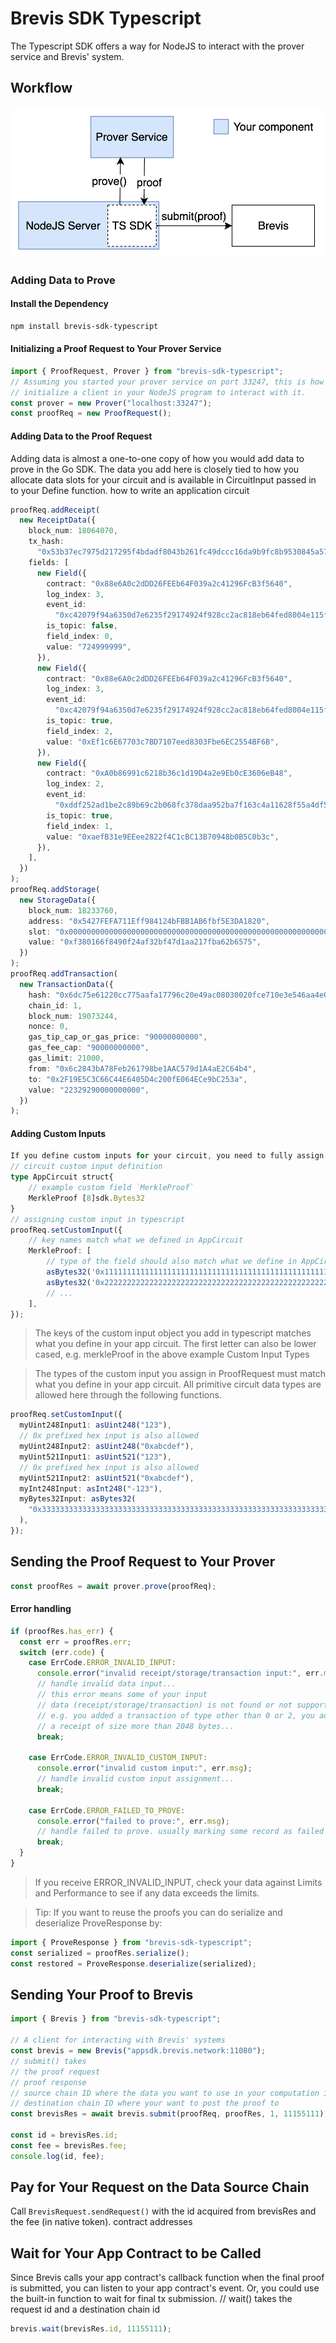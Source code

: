 
# Brevis SDK Typescript

The Typescript SDK offers a way for NodeJS to interact with the prover service and Brevis' system.

## Workflow

![workflow](image.png)

### Adding Data to Prove

#### Install the Dependency

```bash
npm install brevis-sdk-typescript
```

#### Initializing a Proof Request to Your Prover Service

```typescript
import { ProofRequest, Prover } from "brevis-sdk-typescript";
// Assuming you started your prover service on port 33247, this is how you
// initialize a client in your NodeJS program to interact with it.
const prover = new Prover("localhost:33247");
const proofReq = new ProofRequest();
```

#### Adding Data to the Proof Request

Adding data is almost a one-to-one copy of how you would add data to prove in the Go SDK. The data you add here is closely tied to how you allocate data slots for your circuit and is available in CircuitInput passed in to your Define function. how to write an application circuit

```typescript
proofReq.addReceipt(
  new ReceiptData({
    block_num: 18064070,
    tx_hash:
      "0x53b37ec7975d217295f4bdadf8043b261fc49dccc16da9b9fc8b9530845a5794",
    fields: [
      new Field({
        contract: "0x88e6A0c2dDD26FEEb64F039a2c41296FcB3f5640",
        log_index: 3,
        event_id:
          "0xc42079f94a6350d7e6235f29174924f928cc2ac818eb64fed8004e115fbcca67",
        is_topic: false,
        field_index: 0,
        value: "724999999",
      }),
      new Field({
        contract: "0x88e6A0c2dDD26FEEb64F039a2c41296FcB3f5640",
        log_index: 3,
        event_id:
          "0xc42079f94a6350d7e6235f29174924f928cc2ac818eb64fed8004e115fbcca67",
        is_topic: true,
        field_index: 2,
        value: "0xEf1c6E67703c7BD7107eed8303Fbe6EC2554BF6B",
      }),
      new Field({
        contract: "0xA0b86991c6218b36c1d19D4a2e9Eb0cE3606eB48",
        log_index: 2,
        event_id:
          "0xddf252ad1be2c89b69c2b068fc378daa952ba7f163c4a11628f55a4df523b3ef",
        is_topic: true,
        field_index: 1,
        value: "0xaefB31e9EEee2822f4C1cBC13B70948b0B5C0b3c",
      }),
    ],
  })
);
proofReq.addStorage(
  new StorageData({
    block_num: 18233760,
    address: "0x5427FEFA711Eff984124bFBB1AB6fbf5E3DA1820",
    slot: "0x0000000000000000000000000000000000000000000000000000000000000000",
    value: "0xf380166f8490f24af32bf47d1aa217fba62b6575",
  })
);
proofReq.addTransaction(
  new TransactionData({
    hash: "0x6dc75e61220cc775aafa17796c20e49ac08030020fce710e3e546aa4e003454c",
    chain_id: 1,
    block_num: 19073244,
    nonce: 0,
    gas_tip_cap_or_gas_price: "90000000000",
    gas_fee_cap: "90000000000",
    gas_limit: 21000,
    from: "0x6c2843bA78Feb261798be1AAC579d1A4aE2C64b4",
    to: "0x2F19E5C3C66C44E6405D4c200fE064ECe9bC253a",
    value: "22329290000000000",
  })
);
```

#### Adding Custom Inputs

```typescript
If you define custom inputs for your circuit, you need to fully assign them here in ProofRequest.
// circuit custom input definition
type AppCircuit struct{
    // example custom field `MerkleProof`
    MerkleProof [8]sdk.Bytes32
}
// assigning custom input in typescript
proofReq.setCustomInput({
    // key names match what we defined in AppCircuit
    MerkleProof: [
        // type of the field should also match what we define in AppCircuit
        asBytes32('0x1111111111111111111111111111111111111111111111111111111111111111'),
        asBytes32('0x2222222222222222222222222222222222222222222222222222222222222222'),
        // ...
    ],
});
```

> The keys of the custom input object you add in typescript matches what you define in your app circuit. The first letter can also be lower cased, e.g. merkleProof in the above example
> Custom Input Types

> The types of the custom input you assign in ProofRequest must match what you define in your app circuit. All primitive circuit data types are allowed here through the following functions.

```typescript
proofReq.setCustomInput({
  myUint248Input1: asUint248("123"),
  // 0x prefixed hex input is also allowed
  myUint248Input2: asUint248("0xabcdef"),
  myUint521Input1: asUint521("123"),
  // 0x prefixed hex input is also allowed
  myUint521Input2: asUint521("0xabcdef"),
  myInt248Input: asInt248("-123"),
  myBytes32Input: asBytes32(
    "0x3333333333333333333333333333333333333333333333333333333333333333"
  ),
});
```

## Sending the Proof Request to Your Prover

```typescript
const proofRes = await prover.prove(proofReq);
```

#### Error handling

```typescript
if (proofRes.has_err) {
  const err = proofRes.err;
  switch (err.code) {
    case ErrCode.ERROR_INVALID_INPUT:
      console.error("invalid receipt/storage/transaction input:", err.msg);
      // handle invalid data input...
      // this error means some of your input
      // data (receipt/storage/transaction) is not found or not supported
      // e.g. you added a transaction of type other than 0 or 2, you added
      // a receipt of size more than 2048 bytes...
      break;

    case ErrCode.ERROR_INVALID_CUSTOM_INPUT:
      console.error("invalid custom input:", err.msg);
      // handle invalid custom input assignment...
      break;

    case ErrCode.ERROR_FAILED_TO_PROVE:
      console.error("failed to prove:", err.msg);
      // handle failed to prove. usually marking some record as failed
      break;
  }
}
```

> If you receive ERROR_INVALID_INPUT, check your data against Limits and Performance to see if any data exceeds the limits.

> Tip: If you want to reuse the proofs you can do serialize and deserialize ProveResponse by:

```typescript
import { ProveResponse } from "brevis-sdk-typescript";
const serialized = proofRes.serialize();
const restored = ProveResponse.deserialize(serialized);
```

## Sending Your Proof to Brevis

```typescript
import { Brevis } from "brevis-sdk-typescript";

// A client for interacting with Brevis' systems
const brevis = new Brevis("appsdk.brevis.network:11080");
// submit() takes
// the proof request
// proof response
// source chain ID where the data you want to use in your computation is from
// destination chain ID where your want to post the proof to
const brevisRes = await brevis.submit(proofReq, proofRes, 1, 11155111);

const id = brevisRes.id;
const fee = brevisRes.fee;
console.log(id, fee);
```

## Pay for Your Request on the Data Source Chain

Call `BrevisRequest.sendRequest()` with the id acquired from brevisRes and the fee (in native token). contract addresses

## Wait for Your App Contract to be Called

Since Brevis calls your app contract's callback function when the final proof is submitted, you can listen to your app contract's event. Or, you could use the built-in function to wait for final tx submission.
// wait() takes the request id and a destination chain id

```typescript
brevis.wait(brevisRes.id, 11155111);
```

